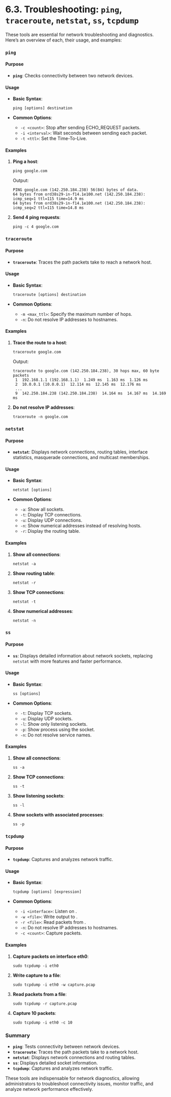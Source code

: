 # 6.3. Troubleshooting: `ping`, `traceroute`, `netstat`, `ss`, `tcpdump`

These tools are essential for network troubleshooting and diagnostics. Here’s an overview of each, their usage, and examples:

### `ping`

#### Purpose

- **`ping`**: Checks connectivity between two network devices.

#### Usage

- **Basic Syntax**:

  ```
  ping [options] destination
  ```

- **Common Options**:
  - `-c <count>`: Stop after sending <count> ECHO_REQUEST packets.
  - `-i <interval>`: Wait <interval> seconds between sending each packet.
  - `-t <ttl>`: Set the Time-To-Live.

#### Examples

1. **Ping a host**:

   ```
   ping google.com
   ```

   Output:

   ```
   PING google.com (142.250.184.238) 56(84) bytes of data.
   64 bytes from ord38s29-in-f14.1e100.net (142.250.184.238): icmp_seq=1 ttl=115 time=14.9 ms
   64 bytes from ord38s29-in-f14.1e100.net (142.250.184.238): icmp_seq=2 ttl=115 time=14.8 ms
   ```

2. **Send 4 ping requests**:
   ```
   ping -c 4 google.com
   ```

### `traceroute`

#### Purpose

- **`traceroute`**: Traces the path packets take to reach a network host.

#### Usage

- **Basic Syntax**:

  ```
  traceroute [options] destination
  ```

- **Common Options**:
  - `-m <max_ttl>`: Specify the maximum number of hops.
  - `-n`: Do not resolve IP addresses to hostnames.

#### Examples

1. **Trace the route to a host**:

   ```
   traceroute google.com
   ```

   Output:

   ```
   traceroute to google.com (142.250.184.238), 30 hops max, 60 byte packets
    1  192.168.1.1 (192.168.1.1)  1.249 ms  1.163 ms  1.126 ms
    2  10.0.0.1 (10.0.0.1)  12.114 ms  12.145 ms  12.176 ms
    ...
    9  142.250.184.238 (142.250.184.238)  14.164 ms  14.167 ms  14.169 ms
   ```

2. **Do not resolve IP addresses**:
   ```
   traceroute -n google.com
   ```

### `netstat`

#### Purpose

- **`netstat`**: Displays network connections, routing tables, interface statistics, masquerade connections, and multicast memberships.

#### Usage

- **Basic Syntax**:

  ```
  netstat [options]
  ```

- **Common Options**:
  - `-a`: Show all sockets.
  - `-t`: Display TCP connections.
  - `-u`: Display UDP connections.
  - `-n`: Show numerical addresses instead of resolving hosts.
  - `-r`: Display the routing table.

#### Examples

1. **Show all connections**:

   ```
   netstat -a
   ```

2. **Show routing table**:

   ```
   netstat -r
   ```

3. **Show TCP connections**:

   ```
   netstat -t
   ```

4. **Show numerical addresses**:
   ```
   netstat -n
   ```

### `ss`

#### Purpose

- **`ss`**: Displays detailed information about network sockets, replacing `netstat` with more features and faster performance.

#### Usage

- **Basic Syntax**:

  ```
  ss [options]
  ```

- **Common Options**:
  - `-t`: Display TCP sockets.
  - `-u`: Display UDP sockets.
  - `-l`: Show only listening sockets.
  - `-p`: Show process using the socket.
  - `-n`: Do not resolve service names.

#### Examples

1. **Show all connections**:

   ```
   ss -a
   ```

2. **Show TCP connections**:

   ```
   ss -t
   ```

3. **Show listening sockets**:

   ```
   ss -l
   ```

4. **Show sockets with associated processes**:
   ```
   ss -p
   ```

### `tcpdump`

#### Purpose

- **`tcpdump`**: Captures and analyzes network traffic.

#### Usage

- **Basic Syntax**:

  ```
  tcpdump [options] [expression]
  ```

- **Common Options**:
  - `-i <interface>`: Listen on <interface>.
  - `-w <file>`: Write output to <file>.
  - `-r <file>`: Read packets from <file>.
  - `-n`: Do not resolve IP addresses to hostnames.
  - `-c <count>`: Capture <count> packets.

#### Examples

1. **Capture packets on interface eth0**:

   ```
   sudo tcpdump -i eth0
   ```

2. **Write capture to a file**:

   ```
   sudo tcpdump -i eth0 -w capture.pcap
   ```

3. **Read packets from a file**:

   ```
   sudo tcpdump -r capture.pcap
   ```

4. **Capture 10 packets**:
   ```
   sudo tcpdump -i eth0 -c 10
   ```

### Summary

- **`ping`**: Tests connectivity between network devices.
- **`traceroute`**: Traces the path packets take to a network host.
- **`netstat`**: Displays network connections and routing tables.
- **`ss`**: Displays detailed socket information.
- **`tcpdump`**: Captures and analyzes network traffic.

These tools are indispensable for network diagnostics, allowing administrators to troubleshoot connectivity issues, monitor traffic, and analyze network performance effectively.
